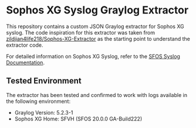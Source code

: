 # Sophos XG Syslog Graylog Extractor

This repository contains a custom JSON Graylog extractor for Sophos XG syslog. The code inspiration for this extractor was taken from [zildjian4life218/Sophos-XG-Extractor](https://github.com/zildjian4life218/Sophos-XG-Extractor) as the starting point to understand the extractor code.

For detailed information on Sophos XG Syslog, refer to the [SFOS Syslog Documentation](https://docs.sophos.com/nsg/sophos-firewall/20.0/pdf/sf-syslog-guide-20.0.pdf).

## Tested Environment

The extractor has been tested and confirmed to work with logs available in the following environment:

- Graylog Version: 5.2.3-1
- Sophos XG Home: SFVH (SFOS 20.0.0 GA-Build222)

